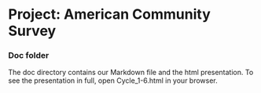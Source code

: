 # Project: American Community Survey

### Doc folder

The doc directory contains our Markdown file and the html presentation. To see the presentation in full, open Cycle_1-6.html in your browser.